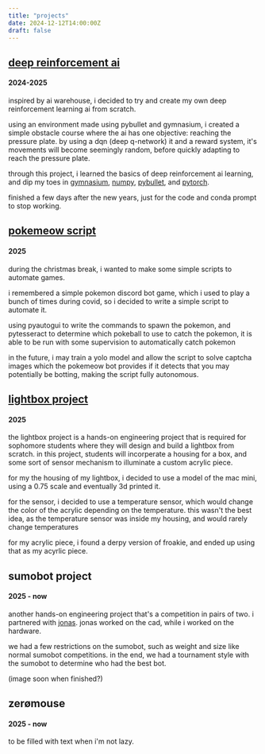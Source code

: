 ```yaml
---
title: "projects"
date: 2024-12-12T14:00:00Z
draft: false
---
```


## [deep reinforcement ai](https://github.com/siwence/inqui)
#### 2024-2025

inspired by ai warehouse, i decided to try and create my own deep reinforcement learning ai from scratch.

using an environment made using pybullet and gymnasium, i created a simple obstacle course where the ai has one objective: reaching the pressure plate. by using a dqn (deep q-network) it and a reward system, it's movements will become seemingly random, before quickly adapting to reach the pressure plate. 

through this project, i learned the basics of deep reinforcement ai learning, and dip my toes in [gymnasium](https://gymnasium.farama.org/), [numpy](https://numpy.org/doc/), [pybullet](https://pybullet.org/wordpress/), and [pytorch](https://pytorch.org/).

finished a few days after the new years, just for the code and conda prompt to stop working.

## [pokemeow script](https://github.com/siwence/pokemeow-script)
#### 2025

during the christmas break, i wanted to make some simple scripts to automate games. 

i remembered a simple pokemon discord bot game, which i used to play a bunch of times during covid, so i decided to write a simple script to automate it. 

using pyautogui to write the commands to spawn the pokemon, and pytesseract to determine which pokeball to use to catch the pokemon, it is able to be run with some supervision to automatically catch pokemon

in the future, i may train a yolo model and allow the script to solve captcha images which the pokemeow bot provides if it detects that you may potentially be botting, making the script fully autonomous. 

## [lightbox project](https://andrewhuang.vercel.app/categories/lightbox/)
#### 2025

the lightbox project is a hands-on engineering project that is required for sophomore students where they will design and build a lightbox from scratch. in this project, students will incorperate a housing for a box, and some sort of sensor mechanism to illuminate a custom acrylic piece. 

for my the housing of my lightbox, i decided to use a model of the mac mini, using a 0.75 scale and eventually 3d printed it.

for the sensor, i decided to use a temperature sensor, which would change the color of the acrylic depending on the temperature. this wasn't the best idea, as the temperature sensor was inside my housing, and would rarely change temperatures

for my acrylic piece, i found a derpy version of froakie, and ended up using that as my acyrlic piece.

## sumobot project
#### 2025 - now

another hands-on engineering project that's a competition in pairs of two. i partnered with [jonas](https://jonaswirz.wordpress.com/). jonas worked on the cad, while i worked on the hardware.

we had a few restrictions on the sumobot, such as weight and size like normal sumobot competitions. in the end, we had a tournament style with the sumobot to determine who had the best bot.

(image soon when finished?)

## zerømouse
#### 2025 - now

to be filled with text when i'm not lazy.
